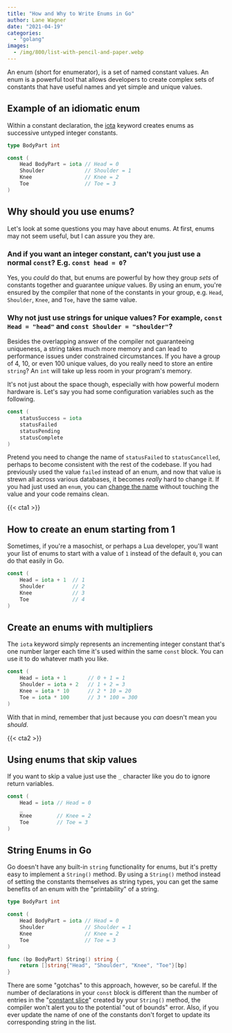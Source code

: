```yaml
---
title: "How and Why to Write Enums in Go"
author: Lane Wagner
date: "2021-04-19"
categories: 
  - "golang"
images:
  - /img/800/list-with-pencil-and-paper.webp
---
```


An enum (short for enumerator), is a set of named constant values. An enum is a powerful tool that allows developers to create complex sets of constants that have useful names and yet simple and unique values.

## Example of an idiomatic enum

Within a constant declaration, the [iota](https://golang.org/ref/spec#Iota) keyword creates enums as successive untyped integer constants.

```go
type BodyPart int

const (
    Head BodyPart = iota // Head = 0
    Shoulder             // Shoulder = 1
    Knee                 // Knee = 2
    Toe                  // Toe = 3
)
```

## Why should you use enums?

Let's look at some questions you may have about enums. At first, enums may not seem useful, but I can assure you they are.

### And if you want an integer constant, can't you just use a normal `const`? E.g. `const head = 0`?

Yes, you _could_ do that, but enums are powerful by how they group _sets_ of constants together and guarantee _unique_ values. By using an enum, you're ensured by the compiler that none of the constants in your group, e.g. `Head`, `Shoulder`, `Knee`, and `Toe`, have the same value.

### Why not just use strings for unique values? For example, `const Head = "head"` and `const Shoulder = "shoulder"`?

Besides the overlapping answer of the compiler not guaranteeing uniqueness, a string takes much more memory and can lead to performance issues under constrained circumstances. If you have a group of 4, 10, or even 100 unique values, do you really need to store an entire `string`? An `int` will take up less room in your program's memory.

It's not just about the space though, especially with how powerful modern hardware is. Let's say you had some configuration variables such as the following.

```go
const (
    statusSuccess = iota
    statusFailed
    statusPending
    statusComplete
)
```

Pretend you need to change the name of `statusFailed` to `statusCancelled`, perhaps to become consistent with the rest of the codebase. If you had previously used the value `failed` instead of an enum, and now that value is strewn all across various databases, it becomes _really_ hard to change it. If you had just used an `enum`, you can [change the name](/clean-code/naming-variables/) without touching the value and your code remains clean.

{{< cta1 >}}

## How to create an enum starting from 1

Sometimes, if you're a masochist, or perhaps a Lua developer, you'll want your list of enums to start with a value of `1` instead of the default `0`, you can do that easily in Go.

```go
const (
    Head = iota + 1  // 1
    Shoulder         // 2
    Knee             // 3
    Toe              // 4
)
```

## Create an enums with multipliers

The `iota` keyword simply represents an incrementing integer constant that's one number larger each time it's used within the same `const` block. You can use it to do whatever math you like.

```go
const (
    Head = iota + 1       // 0 + 1 = 1
    Shoulder = iota + 2   // 1 + 2 = 3
    Knee = iota * 10      // 2 * 10 = 20
    Toe = iota * 100      // 3 * 100 = 300
)
```

With that in mind, remember that just because you _can_ doesn't mean you _should_.

{{< cta2 >}}

## Using enums that skip values

If you want to skip a value just use the `_` character like you do to ignore return variables.

```go
const (
    Head = iota // Head = 0
    _
    Knee        // Knee = 2
    Toe         // Toe = 3
)
```

## String Enums in Go

Go doesn't have any built-in `string` functionality for enums, but it's pretty easy to implement a `String()` method. By using a `String()` method instead of setting the constants themselves as string types, you can get the same benefits of an enum with the "printability" of a string.

```go
type BodyPart int

const (
    Head BodyPart = iota // Head = 0
    Shoulder             // Shoulder = 1
    Knee                 // Knee = 2
    Toe                  // Toe = 3
)

func (bp BodyPart) String() string {
    return []string{"Head", "Shoulder", "Knee", "Toe"}[bp]
}
```

There are some "gotchas" to this approach, however, so be careful. If the number of declarations in your `const` block is different than the number of entries in the "[constant slice](/golang/golang-constant-maps-slices/)" created by your `String()` method, the compiler won't alert you to the potential "out of bounds" error. Also, if you ever update the name of one of the constants don't forget to update its corresponding string in the list.
